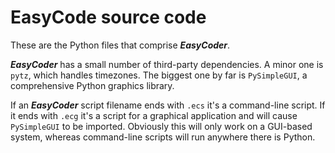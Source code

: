 # EasyCode source code
These are the Python files that comprise **_EasyCoder_**.

**_EasyCoder_** has a small number of third-party dependencies. A minor one is `pytz`, which handles timezones. The biggest one by far is `PySimpleGUI`, a comprehensive Python graphics library.

If an **_EasyCoder_** script filename ends with `.ecs` it's a command-line script. If it ends with `.ecg` it's a script for a graphical application and will cause `PySimpleGUI` to be imported. Obviously this will only work on a GUI-based system, whereas command-line scripts will run anywhere there is Python.
